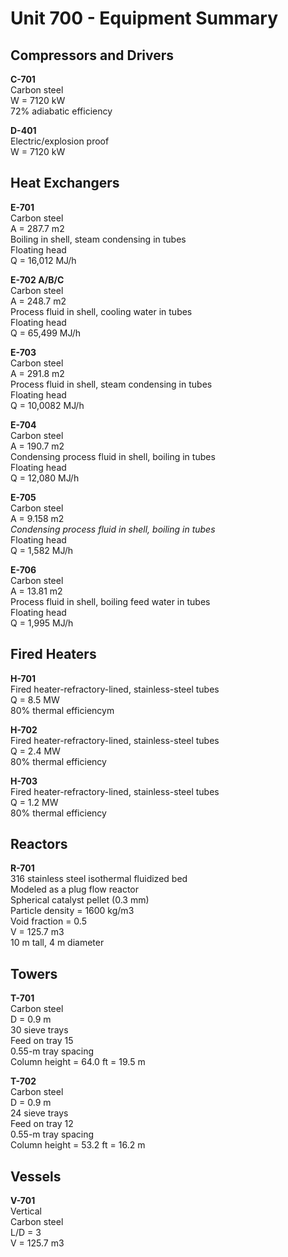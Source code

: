 # Unit 700 - Equipment Summary

## Compressors and Drivers
**C-701** <br>
Carbon steel <br>
W = 7120 kW <br>
72% adiabatic efficiency

**D-401** <br>
Electric/explosion proof <br>
W = 7120 kW

## Heat Exchangers
**E-701** <br>
Carbon steel <br>
A = 287.7 m2 <br>
Boiling in shell, steam condensing in tubes <br>
Floating head <br>
Q = 16,012 MJ/h <br>

**E-702 A/B/C** <br>
Carbon steel <br>
A = 248.7 m2 <br>
Process fluid in shell, cooling water in tubes <br>
Floating head <br>
Q = 65,499 MJ/h <br>

**E-703** <br>
Carbon steel <br>
A = 291.8 m2 <br>
Process fluid in shell, steam condensing in tubes <br>
Floating head <br>
Q = 10,0082 MJ/h <br>

**E-704** <br>
Carbon steel <br>
A = 190.7 m2 <br>
Condensing process fluid in shell, boiling in tubes <br>
Floating head <br>
Q = 12,080 MJ/h <br>

**E-705** <br>
Carbon steel <br>
A = 9.158 m2 <br>
*Condensing process fluid in shell, boiling in tubes* <br>
Floating head <br>
Q = 1,582 MJ/h <br>

**E-706** <br>
Carbon steel <br>
A = 13.81 m2 <br>
Process fluid in shell, boiling feed water in tubes <br>
Floating head <br>
Q = 1,995 MJ/h <br>

## Fired Heaters
**H-701** <br>
Fired heater-refractory-lined, stainless-steel tubes <br>
Q = 8.5 MW <br>
80% thermal efficiencym <br>

**H-702** <br>
Fired heater-refractory-lined, stainless-steel tubes <br>
Q = 2.4 MW <br>
80% thermal efficiency <br>

**H-703** <br>
Fired heater-refractory-lined, stainless-steel tubes <br>
Q = 1.2 MW <br>
80% thermal efficiency <br>

## Reactors
**R-701** <br>
316 stainless steel isothermal fluidized bed <br>
Modeled as a plug flow reactor <br>
Spherical catalyst pellet (0.3 mm) <br>
Particle density = 1600 kg/m3 <br>
Void fraction = 0.5 <br>
V = 125.7 m3<br>
10 m tall, 4 m diameter <br>

## Towers
**T-701** <br>
Carbon steel <br>
D = 0.9 m <br>
30 sieve trays <br>
Feed on tray 15 <br>
0.55-m tray spacing <br>
Column height = 64.0 ft = 19.5 m <br>

**T-702** <br>
Carbon steel <br>
D = 0.9 m <br>
24 sieve trays <br>
Feed on tray 12 <br>
0.55-m tray spacing <br>
Column height = 53.2 ft = 16.2 m <br>

## Vessels

**V-701** <br>
Vertical <br>
Carbon steel <br>
L/D = 3 <br>
V = 125.7 m3
